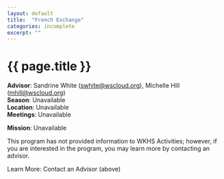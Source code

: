 ```yaml
---
layout: default
title:  "French Exchange"
categories: incomplete
excerpt: ""
---
```


# {{ page.title }}

**Advisor**: Sandrine White (<swhite@wscloud.org>), Michelle Hill (<mhill@wscloud.org>)
<br/>**Season**: Unavailable
<br/>**Location**: Unavailable
<br/>**Meetings**: Unavailable

**Mission**: Unavailable

This program has not provided information to WKHS Activities; however, if you are interested in the program, you may learn more by contacting an advisor.

Learn More: Contact an Advisor (above)